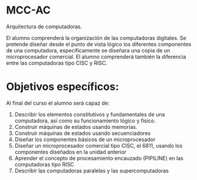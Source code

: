 # MCC-AC
Arquitectura de computadoras.

El alumno comprenderá la organización de las computadoras digitales. Se pretende diseñar desde el punto de vista
lógico los diferentes componentes de una computadora, específicamente se diseñara una copia de un microprocesador
comercial. El alumno comprenderá también la diferencia entre las computadoras tipo CISC y RISC.

# Objetivos específicos:
Al final del curso el alumno será capaz de:
1. Describir los elementos constitutivos y fundamentales de una computadora, así como su funcionamiento
lógico y físico.
2. Construir máquinas de estados usando memorias.
3. Construir máquinas de estados usando secuenciadores
4. Diseñar los componentes básicos de un microprocesador
5. Diseñar un microprocesador comercial tipo CISC, el 6811, usando los componentes diseñados en la unidad
anterior
6. Aprender el concepto de procesamiento encauzado (PIPILINE) en las computadoras tipo RISC
7. Describir las computadoras paralelas y las supercomputadoras 
